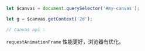 

``` js
let $canvas = document.querySelector('#my-canvas'); 

let g = $canvas.getContext('2d'); 

// canvas api : 


```


`requestAnimationFrame` 性能更好，浏览器有优化。 
